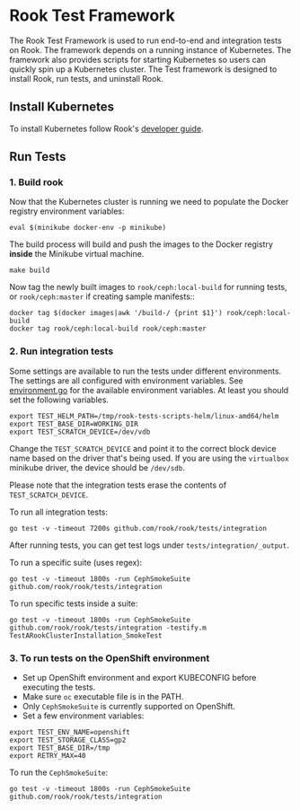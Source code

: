 # Rook Test Framework

The Rook Test Framework is used to run end-to-end and integration tests on Rook. The framework depends on a running instance of Kubernetes.
The framework also provides scripts for starting Kubernetes so users can
quickly spin up a Kubernetes cluster. The Test framework is designed to install Rook, run tests, and uninstall Rook.

## Install Kubernetes

To install Kubernetes follow Rook's [developer guide](https://rook.io/docs/rook/latest/Contributing/development-environment/).

## Run Tests

### 1. Build rook

Now that the Kubernetes cluster is running we need to populate the Docker registry environment variables:

```console
eval $(minikube docker-env -p minikube)
```

The build process will build and push the images to the Docker registry **inside** the Minikube
virtual machine.

```console
make build
```

Now tag the newly built images to `rook/ceph:local-build` for running tests, or `rook/ceph:master` if creating sample manifests::

```console
docker tag $(docker images|awk '/build-/ {print $1}') rook/ceph:local-build
docker tag rook/ceph:local-build rook/ceph:master
```

### 2. Run integration tests

Some settings are available to run the tests under different environments. The settings are all configured with environment variables.
See [environment.go](/tests/framework/installer/environment.go) for the available environment variables.
At least you should set the following variables.

```console
export TEST_HELM_PATH=/tmp/rook-tests-scripts-helm/linux-amd64/helm
export TEST_BASE_DIR=WORKING_DIR
export TEST_SCRATCH_DEVICE=/dev/vdb
```

Change the `TEST_SCRATCH_DEVICE` and point it to the correct block device name based on the driver that's being used.
If you are using the `virtualbox` minikube driver, the device should be `/dev/sdb`.

Please note that the integration tests erase the contents of `TEST_SCRATCH_DEVICE`.

To run all integration tests:

```console
go test -v -timeout 7200s github.com/rook/rook/tests/integration
```

After running tests, you can get test logs under `tests/integration/_output`.

To run a specific suite (uses regex):

```console
go test -v -timeout 1800s -run CephSmokeSuite github.com/rook/rook/tests/integration
```

To run specific tests inside a suite:

```console
go test -v -timeout 1800s -run CephSmokeSuite github.com/rook/rook/tests/integration -testify.m TestARookClusterInstallation_SmokeTest
```

### 3. To run tests on the OpenShift environment

- Set up OpenShift environment and export KUBECONFIG before executing the tests.
- Make sure `oc` executable file is in the PATH.
- Only `CephSmokeSuite` is currently supported on OpenShift.
- Set a few environment variables:

```console
export TEST_ENV_NAME=openshift
export TEST_STORAGE_CLASS=gp2
export TEST_BASE_DIR=/tmp
export RETRY_MAX=40
```

To run the `CephSmokeSuite`:

```console
go test -v -timeout 1800s -run CephSmokeSuite github.com/rook/rook/tests/integration
```
